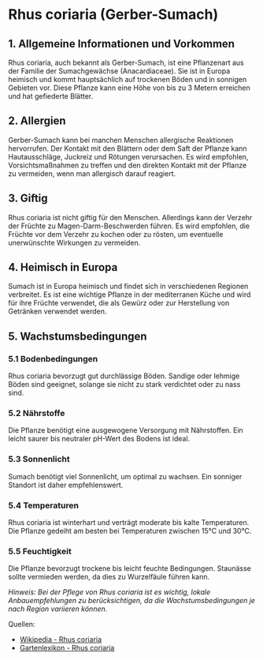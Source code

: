 # Rhus coriaria (Gerber-Sumach)

## 1. Allgemeine Informationen und Vorkommen
Rhus coriaria, auch bekannt als Gerber-Sumach, ist eine Pflanzenart aus der Familie der Sumachgewächse (Anacardiaceae). Sie ist in Europa heimisch und kommt hauptsächlich auf trockenen Böden und in sonnigen Gebieten vor. Diese Pflanze kann eine Höhe von bis zu 3 Metern erreichen und hat gefiederte Blätter.

## 2. Allergien
Gerber-Sumach kann bei manchen Menschen allergische Reaktionen hervorrufen. Der Kontakt mit den Blättern oder dem Saft der Pflanze kann Hautausschläge, Juckreiz und Rötungen verursachen. Es wird empfohlen, Vorsichtsmaßnahmen zu treffen und den direkten Kontakt mit der Pflanze zu vermeiden, wenn man allergisch darauf reagiert.

## 3. Giftig
Rhus coriaria ist nicht giftig für den Menschen. Allerdings kann der Verzehr der Früchte zu Magen-Darm-Beschwerden führen. Es wird empfohlen, die Früchte vor dem Verzehr zu kochen oder zu rösten, um eventuelle unerwünschte Wirkungen zu vermeiden.

## 4. Heimisch in Europa
Sumach ist in Europa heimisch und findet sich in verschiedenen Regionen verbreitet. Es ist eine wichtige Pflanze in der mediterranen Küche und wird für ihre Früchte verwendet, die als Gewürz oder zur Herstellung von Getränken verwendet werden.

## 5. Wachstumsbedingungen
### 5.1 Bodenbedingungen
Rhus coriaria bevorzugt gut durchlässige Böden. Sandige oder lehmige Böden sind geeignet, solange sie nicht zu stark verdichtet oder zu nass sind.

### 5.2 Nährstoffe
Die Pflanze benötigt eine ausgewogene Versorgung mit Nährstoffen. Ein leicht saurer bis neutraler pH-Wert des Bodens ist ideal.

### 5.3 Sonnenlicht
Sumach benötigt viel Sonnenlicht, um optimal zu wachsen. Ein sonniger Standort ist daher empfehlenswert.

### 5.4 Temperaturen
Rhus coriaria ist winterhart und verträgt moderate bis kalte Temperaturen. Die Pflanze gedeiht am besten bei Temperaturen zwischen 15°C und 30°C.

### 5.5 Feuchtigkeit
Die Pflanze bevorzugt trockene bis leicht feuchte Bedingungen. Staunässe sollte vermieden werden, da dies zu Wurzelfäule führen kann.

*Hinweis: Bei der Pflege von Rhus coriaria ist es wichtig, lokale Anbauempfehlungen zu berücksichtigen, da die Wachstumsbedingungen je nach Region variieren können.*

Quellen:
- [Wikipedia - Rhus coriaria](https://de.wikipedia.org/wiki/Gew%C3%BCrzsumach)
- [Gartenlexikon - Rhus coriaria](https://www.gartenlexikon.de/pflanzen/rhus-coriaria/)
